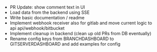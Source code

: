 - PR Update: show comment text in UI
- Load data from the backend using SSE
- Write basic documentation / readme
- Implement webhook receiver also for gitlab and move current logic to api api/webhook/bitbucket
- Implement cleanup in backend (clean up old PRs from DB eventually)
- Rename config keys from BRANCHDASHBOARD to GITSERVERDASHBOARD and add examples for config